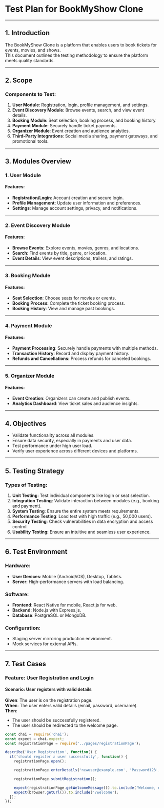 # Test Plan for BookMyShow Clone

---

## 1. Introduction
The BookMyShow Clone is a platform that enables users to book tickets for events, movies, and shows.  
This document outlines the testing methodology to ensure the platform meets quality standards.

---

## 2. Scope

### Components to Test:
1. **User Module**: Registration, login, profile management, and settings.  
2. **Event Discovery Module**: Browse events, search, and view event details.  
3. **Booking Module**: Seat selection, booking process, and booking history.  
4. **Payment Module**: Securely handle ticket payments.  
5. **Organizer Module**: Event creation and audience analytics.  
6. **Third-Party Integrations**: Social media sharing, payment gateways, and promotional tools.

---

## 3. Modules Overview

### 1. **User Module**
#### Features:
- **Registration/Login**: Account creation and secure login.
- **Profile Management**: Update user information and preferences.
- **Settings**: Manage account settings, privacy, and notifications.

---

### 2. **Event Discovery Module**
#### Features:
- **Browse Events**: Explore events, movies, genres, and locations.
- **Search**: Find events by title, genre, or location.
- **Event Details**: View event descriptions, trailers, and ratings.

---

### 3. **Booking Module**
#### Features:
- **Seat Selection**: Choose seats for movies or events.
- **Booking Process**: Complete the ticket booking process.
- **Booking History**: View and manage past bookings.

---

### 4. **Payment Module**
#### Features:
- **Payment Processing**: Securely handle payments with multiple methods.
- **Transaction History**: Record and display payment history.
- **Refunds and Cancellations**: Process refunds for canceled bookings.

---

### 5. **Organizer Module**
#### Features:
- **Event Creation**: Organizers can create and publish events.
- **Analytics Dashboard**: View ticket sales and audience insights.

---

## 4. Objectives
- Validate functionality across all modules.
- Ensure data security, especially in payments and user data.
- Test performance under high user load.
- Verify user experience across different devices and platforms.

---

## 5. Testing Strategy

### Types of Testing:
1. **Unit Testing**: Test individual components like login or seat selection.
2. **Integration Testing**: Validate interaction between modules (e.g., booking and payment).
3. **System Testing**: Ensure the entire system meets requirements.
4. **Performance Testing**: Load test with high traffic (e.g., 50,000 users).
5. **Security Testing**: Check vulnerabilities in data encryption and access control.
6. **Usability Testing**: Ensure an intuitive and seamless user experience.

---

## 6. Test Environment

### **Hardware**:
- **User Devices**: Mobile (Android/iOS), Desktop, Tablets.
- **Server**: High-performance servers with load balancing.

### **Software**:
- **Frontend**: React Native for mobile, React.js for web.
- **Backend**: Node.js with Express.js.
- **Database**: PostgreSQL or MongoDB.

### **Configuration**:
- Staging server mirroring production environment.
- Mock services for external APIs.

---

## 7. Test Cases

### **Feature: User Registration and Login**

#### **Scenario**: User registers with valid details  
**Given**: The user is on the registration page.  
**When**: The user enters valid details (email, password, username).  
**Then**:  
- The user should be successfully registered.  
- The user should be redirected to the welcome page.

```javascript
const chai = require('chai');
const expect = chai.expect;
const registrationPage = require('../pages/registrationPage');

describe('User Registration', function() {
  it('should register a user successfully', function() {
    registrationPage.open();

    registrationPage.enterDetails('newuser@example.com', 'Password123', 'newuser');

    registrationPage.submitRegistration();

    expect(registrationPage.getWelcomeMessage()).to.include('Welcome, newuser');
    expect(browser.getUrl()).to.include('/welcome');
  });
});
